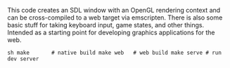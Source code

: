 This code creates an SDL window with an OpenGL rendering context and can be cross-compiled to a web target via 
emscripten. There is also some basic stuff for taking keyboard input, game states, and other things. Intended 
as a starting point for developing graphics applications for the web.

`sh
make       # native build
make web   # web build
make serve # run dev server
`
